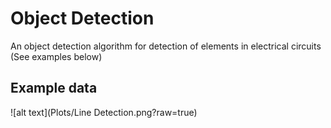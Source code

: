 # Object Detection

An object detection algorithm for detection of elements in electrical circuits (See examples below)
## Example data
![alt text](Plots/Line Detection.png?raw=true)

